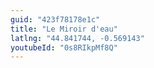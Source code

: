 ```yaml
---
guid: "423f78178e1c"
title: "Le Miroir d'eau"
latlng: "44.841744, -0.569143"
youtubeId: "0s8RIkpMf8Q" 
---
```

